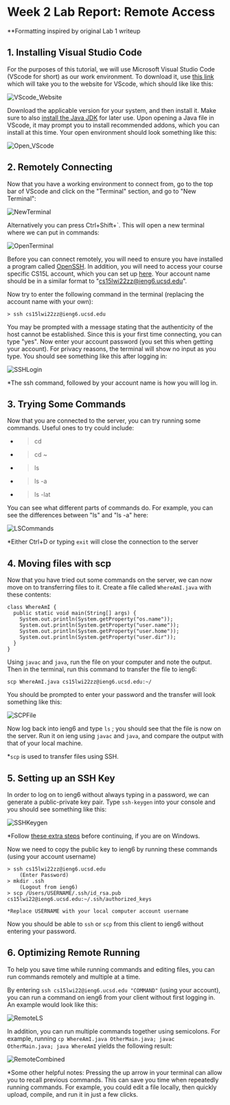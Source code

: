 # Week 2 Lab Report: Remote Access
**Formatting inspired by original Lab 1 writeup

## 1. Installing Visual Studio Code
For the purposes of this tutorial, we will use Microsoft Visual Studio Code (VScode for short) as our work environment. To download it, use [this link](https://code.visualstudio.com/) which will take you to the website for VScode, which should like like this:

![VScode_Website](week_2_source/VScodeimage.PNG)

Download the applicable version for your system, and then install it. Make sure to also [install the Java JDK](https://www.oracle.com/java/technologies/downloads/) for later use. Upon opening a Java file in VScode, it may prompt you to install recommended addons, which you can install at this time. Your open environment should look something like this:

![Open_VScode](week_2_source/EmptyVScode.PNG)

## 2. Remotely Connecting
Now that you have a working environment to connect from, go to the top bar of VScode and click on the "Terminal" section, and go to "New Terminal":

![NewTerminal](week_2_source/VScodeNewTerminal.PNG)



 Alternatively you can press Ctrl+Shift+`. This will open a new terminal where we can put in commands:

 ![OpenTerminal](week_2_source/VScodeTerminal.PNG) 

 Before you can connect remotely, you will need to ensure you have installed a program called [OpenSSH](https://docs.microsoft.com/en-us/windows-server/administration/openssh/openssh_install_firstuse). In addition, you will need to access your course specific CS15L account, which you can set up [here](https://sdacs.ucsd.edu/~icc/index.php). Your account name should be in a similar format to "cs15lwi22zz@ieng6.ucsd.edu".

 Now try to enter the following command in the terminal (replacing the account name with your own):

    > ssh cs15lwi22zz@ieng6.ucsd.edu

You may be prompted with a message stating that the authenticity of the host cannot be established. Since this is your first time connecting, you can type "yes". Now enter your account password (you set this when getting your account). For privacy reasons, the terminal will show no input as you type. You should see something like this after logging in:

![SSHLogin](week_2_source/SSHLogin.PNG)

*The ssh command, followed by your account name is how you will log in.

## 3. Trying Some Commands
Now that you are connected to the server, you can try running some commands. Useful ones to try could include:

* >cd
* >cd ~
* >ls
* >ls -a
* >ls -lat

You can see what different parts of commands do. For example, you can see the differences between "ls" and "ls -a" here:

![LSCommands](week_2_source/LSCommands.PNG)

*Either Ctrl+D or typing  `exit` will close the connection to the server

## 4. Moving files with scp
Now that you have tried out some commands on the server, we can now move on to transferring files to it. Create a file called `WhereAmI.java` with these contents:

```
class WhereAmI {
  public static void main(String[] args) {
    System.out.println(System.getProperty("os.name"));
    System.out.println(System.getProperty("user.name"));
    System.out.println(System.getProperty("user.home"));
    System.out.println(System.getProperty("user.dir"));
  }
}
```

Using `javac` and `java`, run the file on your computer and note the output. Then in the terminal, run this command to transfer the file to ieng6:

    scp WhereAmI.java cs15lwi22zz@ieng6.ucsd.edu:~/

You should be prompted to enter your password and the transfer will look something like this:

![SCPFile](week_2_source/SCPFile.PNG)

Now log back into ieng6 and type `ls` ; you should see that the file is now on the server. Run it on ieng using `javac` and `java`, and compare the output with that of your local machine.

*`scp` is used to transfer files using SSH.

## 5. Setting up an SSH Key
In order to log on to ieng6 without always typing in a password, we can generate a public-private key pair. Type `ssh-keygen` into your console and you should see something like this:

![SSHKeygen](week_2_source/SSHKeygen.PNG)

*Follow [these extra steps](https://docs.microsoft.com/en-us/windows-server/administration/openssh/openssh_keymanagement#user-key-generation) before continuing, if you are on Windows.

Now we need to copy the public key to ieng6 by running these commands (using your account username)

    > ssh cs15lwi22zz@ieng6.ucsd.edu
        (Enter Password)
    > mkdir .ssh
        (Logout from ieng6)
    > scp /Users/USERNAME/.ssh/id_rsa.pub cs15lwi22@ieng6.ucsd.edu:~/.ssh/authorized_keys
        
    *Replace USERNAME with your local computer account username

Now you should be able to `ssh` or `scp` from this client to ieng6 without entering your password.

## 6. Optimizing Remote Running
To help you save time while running commands and editing files, you can run commands remotely and multiple at a time.

By entering `ssh cs15lwi22@ieng6.ucsd.edu "COMMAND"` (using your account), you can run a command on ieng6 from your client without first logging in. An example would look like this:

![RemoteLS](week_2_source/RemoteLS.PNG)

In addition, you can run multiple commands together using semicolons. For example, running `cp WhereAmI.java OtherMain.java; javac OtherMain.java; java WhereAmI` yields the following result:

![RemoteCombined](week_2_source/RemoteCombined.PNG)

*Some other helpful notes: 
Pressing the up arrow in your terminal can allow you to recall previous commands. This can save you time when repeatedly running commands. For example, you could edit a file locally, then quickly upload, compile, and run it in just a few clicks.
